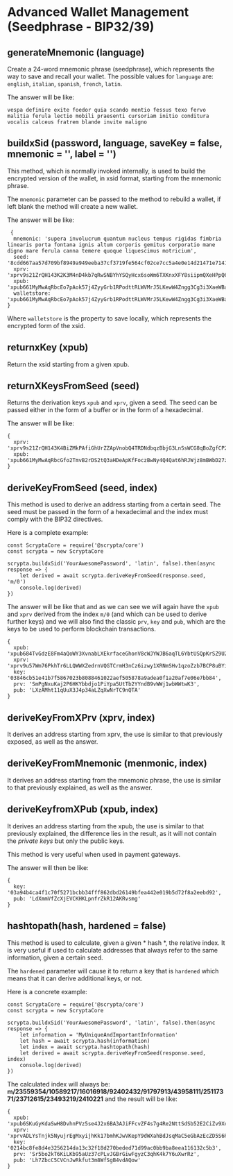# Advanced Wallet Management (Seedphrase - BIP32/39)

## generateMnemonic (language)
Create a 24-word mnemonic phrase (seedphrase), which represents the way to save and recall your wallet.
The possible values for `language` are: `english`, `italian`, `spanish`, `french`, `latin`.

The answer will be like:
```
vespa definire exite foedor quia scando mentio fessus texo fervo malitia ferula lectio mobili praesenti cursoriam initio conditura vocalis calceus fratrem blande invite maligno
```

## buildxSid (password, language, saveKey = false, mnemonic = '', label = '')
This method, which is normally invoked internally, is used to build the encrypted version of the wallet, in xsid format, starting from the mnemonic phrase.

The `mnemonic` parameter can be passed to the method to rebuild a wallet, if left blank the method will create a new wallet.

The answer will be like:
```
 {
  mnemonic: 'supera involucrum quantum nucleus tempus rigidas fimbria linearis porta fontana ignis altum corporis gemitus corporatio mane digno mare ferula canna temere quoque liquescimus motricium',
  seed: '8cdd667aa57d709bf8949a949eeba37cf3719fe564cf02ce7cc5a4e0e14d21471e714132a0d62900f05baa2ce69859e96748bc3ed1b6e696308bf1bde780e3a9',
  xprv: 'xprv9s21ZrQH143K2K3M4nD4kb7qRwSNBYhYSQyHcx6soWm6TXKnxXFY8siipmQXeHPpQ6bt5HC9uUnbuAZiPbNBmzYTRj4bCa3heAwv7HZhPhd',
  xpub: 'xpub661MyMwAqRbcEo7pAok57j4ZyyGrb1RPodttRLWVMrJ5LKewW4Zngg3Cg3i3XaeWBaxp2EYgZA2V1mvY8QtE3hK6Un4pWyPLSFBqCPd89ZM',
  walletstore: 'xpub661MyMwAqRbcEo7pAok57j4ZyyGrb1RPodttRLWVMrJ5LKewW4Zngg3Cg3i3XaeWBaxp2EYgZA2V1mvY8QtE3hK6Un4pWyPLSFBqCPd89ZM:3c76af024e93e793edf6922fa621416f*b3c7e8859ea6aa0e1a9edc79114c83f6a0df7d0c7092af4c022b99b467229dcbc606ef97b5652e777a3b8827900d6cea0eb867afba45d372a02eef50a3407091e41db39365529d95d85b753825d8f393091750af2f2ceaf5454f2458d9e3f4e8d8b2a4fa19c6dfeca3dd835f4fa9a0b6a5acf50c29f12be9063add70a5bc02c675e6b0811a461a2fdf5b09176694cd97079d2ef1ed3ed5144d04b60f190362589ad97fe940b94a0766709db7bc3c0f1c274bd7308ef56dfe'
}
```

Where `walletstore` is the property to save locally, which represents the encrypted form of the xsid.

## returnxKey (xpub)
Return the xsid starting from a given xpub.

## returnXKeysFromSeed (seed)
Returns the derivation keys `xpub` and `xprv`, given a  seed. The seed can be passed either in the form of a buffer or in the form of a hexadecimal.

The answer will be like:
```
{
  xprv: 'xprv9s21ZrQH143K4BiZMkPAfiGhUrZZApVnobQ4TRDNdbqzBbjG3LnSsWCG8qBoZgfCP2ZFdNvqEDvsHYojuzW5wdw1eqR4saxm5iij387tRYg',
  xpub: 'xpub661MyMwAqRbcGfo2TmvB2rDS2tQ3aHDeApKfFoczBwNy4Q4Qat6hRJWjz8mBWbD27z65cfuszxmrcUQxQRepeYJ4tibfW7Q8fjVaLe6bPVf'
}
```


## deriveKeyFromSeed (seed, index) 
This method is used to derive an address starting from a certain seed. The seed must be passed in the form of a hexadecimal and the index must comply with the BIP32 directives.

Here is a complete example:
```
const ScryptaCore = require('@scrypta/core')
const scrypta = new ScryptaCore

scrypta.buildxSid('YourAwesomePassword', 'latin', false).then(async response => {
    let derived = await scrypta.deriveKeyFromSeed(response.seed, 'm/0')
    console.log(derived)
})
```

The answer will be like that and as we can see we will again have the `xpub` and `xprv` derived from the index `m/0` (and which can be used to derive further keys) and we will also find the classic `prv`, `key` and `pub`, which are the keys to be used to perform blockchain transactions.

```
{
  xpub: 'xpub684TvGdzE8Fm4aQoWY3XvnabLXEkrfaceGhonV8cWJYWJB6aqTL6YbtUSQpKrSZ9U2Ks5WSCfeYfDFKkrELSk56p81R2nekwwDFKQ5LePwU',
  xprv: 'xprv9u57Wm76PkhTr6LLQWWXZedrnVQGTCrmH3nCz6izwy1XRNmSHv1qzoZzb7BCP8uBYi6tPVAUfcjawrV2oW8Q3KhMJoAu9dZw1D1QBXf8nLY',
  key: '03846cb51e41b7f5867023b8088461022aef505878a9adea0f1a20af7e06e7bb84',
  prv: 'SmPgNxuKaj2P6HKYbbdjo1PiYpa5UtTb2YYndB9vWWj1wbWWtwK3',
  pub: 'LXzAMht11qUuX3J4p34aLZqXwNrTC9nQTA'
}
```


## deriveKeyFromXPrv (xprv, index)
It derives an address starting from xprv, the use is similar to that previously exposed, as well as the answer.


## deriveKeyFromMnemonic (menmonic, index)
It derives an address starting from the mnemonic phrase, the use is similar to that previously explained, as well as the answer.


## deriveKeyfromXPub (xpub, index)
It derives an address starting from the xpub, the use is similar to that previously explained, the difference lies in the result, as it will not contain the *private keys* but only the public keys.

This method is very useful when used in payment gateways.

The answer will then be like:
```
{
  key: '03a94b4ca4f1c70f5271bcbb34fff862dbd26149bfea442e019b5d72f8a2eebd92',
  pub: 'LdXmmVfZcXjEVCKHKLpnfrZkR12AKRvsmg'
}
```

## hashtopath(hash, hardened = false) 

This method is used to calculate, given a given * hash *, the relative index. It is very useful if used to calculate addresses that always refer to the same information, given a certain seed.

The `hardened` parameter will cause it to return a key that is `hardened` which means that it can derive additional keys, or not.

Here is a concrete example:

```
const ScryptaCore = require('@scrypta/core')
const scrypta = new ScryptaCore

scrypta.buildxSid('YourAwesomePassword', 'latin', false).then(async response => {
    let information = 'MyUniqueAndImportantInformation'
    let hash = await scrypta.hash(information)
    let index = await scrypta.hashtopath(hash)
    let derived = await scrypta.deriveKeyFromSeed(response.seed, index)
    console.log(derived)
})
```
The calculated index will always be: **m/23559354/10589217/16016918/92402432/91797913/43958111/25117371/23712615/23493219/2410221** and the result will be like:
```
{
  xpub: 'xpub6SKuGyKdaSwH8DvhnPVz5se4J2x6BA3AJiFFcvZF4s7g4Re2NttSdSb52E2CiZv9Xc11xKkRyieBURVVEu159ivFbmVf3GVrZ5mQhz76pQR',
  xprv: 'xprvADLYsTnjk5NyujrEgMxyijhKk17bmhKJwVKepY9dWXahBdJsqMaC5eGbAzEcZD5S6R46caiiqipFmiXMvHcDvoS3iYQFfAJwLGtvAw6L846',
  key: '0214bc8fe8d4e3256214da13c32f18d270beded71d99ac0bb9ba8eea116132c5b3',
  prv: 'Sr5bo2kT6KiLKb95aUz37cPLvJGBrGiwFgyzC3qhK4k7Y6uXwrRz',
  pub: 'Lh7ZbcC5CVCnJwRkfut3m8WfSgB4vdAQow'
}
```
